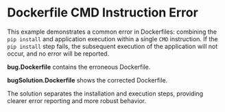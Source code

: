 # Dockerfile CMD Instruction Error
This example demonstrates a common error in Dockerfiles: combining the `pip install` and application execution within a single `CMD` instruction. If the `pip install` step fails, the subsequent execution of the application will not occur, and no error will be reported.

**bug.Dockerfile** contains the erroneous Dockerfile.

**bugSolution.Dockerfile** shows the corrected Dockerfile.

The solution separates the installation and execution steps, providing clearer error reporting and more robust behavior.